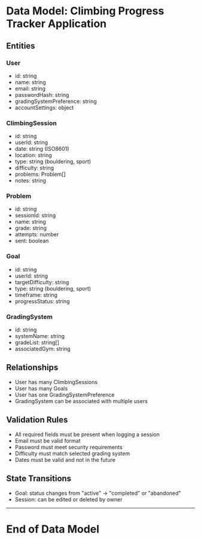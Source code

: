 # Data Model: Climbing Progress Tracker Application

## Entities

### User
- id: string
- name: string
- email: string
- passwordHash: string
- gradingSystemPreference: string
- accountSettings: object

### ClimbingSession
- id: string
- userId: string
- date: string (ISO8601)
- location: string
- type: string (bouldering, sport)
- difficulty: string
- problems: Problem[]
- notes: string

### Problem
- id: string
- sessionId: string
- name: string
- grade: string
- attempts: number
- sent: boolean

### Goal
- id: string
- userId: string
- targetDifficulty: string
- type: string (bouldering, sport)
- timeframe: string
- progressStatus: string

### GradingSystem
- id: string
- systemName: string
- gradeList: string[]
- associatedGym: string

## Relationships
- User has many ClimbingSessions
- User has many Goals
- User has one GradingSystemPreference
- GradingSystem can be associated with multiple users

## Validation Rules
- All required fields must be present when logging a session
- Email must be valid format
- Password must meet security requirements
- Difficulty must match selected grading system
- Dates must be valid and not in the future

## State Transitions
- Goal: status changes from "active" → "completed" or "abandoned"
- Session: can be edited or deleted by owner

---

# End of Data Model

